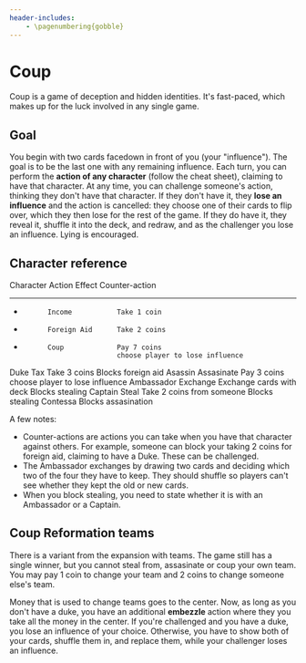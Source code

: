 ```yaml
---
header-includes:
    - \pagenumbering{gobble}
---
```


# Coup

Coup is a game of deception and hidden identities. It's fast-paced, which makes up for the luck involved in any single game.

## Goal

You begin with two cards facedown in front of you (your "influence"). The goal is to be the last one with any remaining influence. Each turn, you can perform the **action of any character** (follow the cheat sheet), claiming to have that character. At any time, you can challenge someone's action, thinking they don't have that character. If they don't have it, they **lose an influence** and the action is cancelled: they choose one of their cards to flip over, which they then lose for the rest of the game. If they do have it, they reveal it, shuffle it into the deck, and redraw, and as the challenger you lose an influence. Lying is encouraged.

## Character reference

Character   Action           Effect                              Counter-action
----------  -------          -------                             ---------------
-           Income           Take 1 coin
-           Foreign Aid      Take 2 coins
-           Coup             Pay 7 coins
                             choose player to lose influence
Duke        Tax              Take 3 coins                        Blocks foreign aid
Asassin     Assasinate       Pay 3 coins
                             choose player to lose influence
Ambassador  Exchange         Exchange cards with deck            Blocks stealing
Captain     Steal            Take 2 coins from someone           Blocks stealing
Contessa                                                         Blocks assasination

A few notes:

* Counter-actions are actions you can take when you have that character against others. For example, someone can block your taking 2 coins for foreign aid, claiming to have a Duke. These can be challenged.
* The Ambassador exchanges by drawing two cards and deciding which two of the four they have to keep. They should shuffle so players can't see whether they kept the old or new cards.
* When you block stealing, you need to state whether it is with an Ambassador or a Captain.

## Coup Reformation teams

There is a variant from the expansion with teams. The game still has a single winner, but you cannot steal from, assasinate or coup your own team. You may pay 1 coin to change your team and 2 coins to change someone else's team.

Money that is used to change teams goes to the center. Now, as long as you don't have a duke, you have an additional **embezzle** action where they you take all the money in the center. If you're challenged and you have a duke, you lose an influence of your choice. Otherwise, you have to show both of your cards, shuffle them in, and replace them, while your challenger loses an influence.
